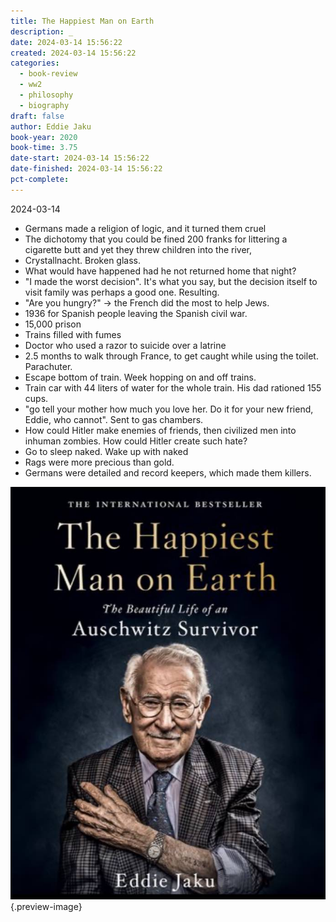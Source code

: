 ```yaml
---
title: The Happiest Man on Earth
description: _
date: 2024-03-14 15:56:22
created: 2024-03-14 15:56:22
categories:
  - book-review
  - ww2
  - philosophy
  - biography
draft: false
author: Eddie Jaku
book-year: 2020
book-time: 3.75
date-start: 2024-03-14 15:56:22
date-finished: 2024-03-14 15:56:22
pct-complete:
---
```


2024-03-14

- Germans made a religion of logic, and it turned them cruel 
- The dichotomy that you could be fined 200 franks for littering a cigarette butt and yet they threw children into the river, 
- Crystallnacht. Broken glass. 
- What would have happened had he not returned home that night?
- "I made the worst decision". It's what you say, but the decision itself to visit family was perhaps a good one. Resulting. 
- "Are you hungry?" → the French did the most to help Jews. 
- 1936 for Spanish people leaving the Spanish civil war. 
- 15,000 prison
- Trains filled with fumes 
- Doctor who used a razor to suicide over a latrine
- 2.5 months to walk through France, to get caught while using the toilet. Parachuter. 
- Escape bottom of train. Week hopping on and off trains. 
- Train car with 44 liters of water for the whole train. His dad rationed 155 cups. 
- "go tell your mother how much you love her. Do it for your new friend, Eddie, who cannot". Sent to gas chambers. 
- How could Hitler make enemies of friends, then civilized men into inhuman zombies. How could Hitler create such hate?
- Go to sleep naked. Wake up with naked 
- Rags were more precious than gold. 
- Germans were detailed and record keepers, which made them killers. 



![The Happiest Man on Earth](../img/book-the-happiest-man-on-earth.jpeg){.preview-image}